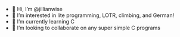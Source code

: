 - 👋 Hi, I’m @jillianwise
- 👀 I’m interested in lite programming, LOTR, climbing, and German!
- 🌱 I’m currently learning C
- 💞️ I’m looking to collaborate on any super simple C programs


<!---
jillianwise/jillianwise is a ✨ special ✨ repository because its `README.md` (this file) appears on your GitHub profile.
You can click the Preview link to take a look at your changes.
--->

